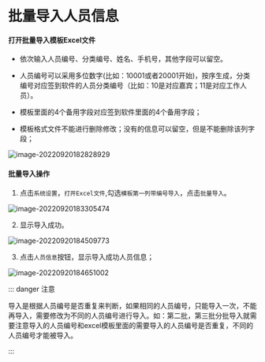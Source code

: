 # 批量导入人员信息

#### 打开批量导入模板Excel文件

* 依次输入人员编号、分类编号、姓名、手机号，其他字段可以留空。

* 人员编号可以采用多位数字(比如：10001或者20001开始)，按序生成，分类编号对应签到软件的人员分类编号（比如：10是对应嘉宾；11是对应工作人员）。

* 模板里面的4个备用字段对应签到软件里面的4个备用字段；

* 模板格式文件不能进行删除修改；没有的信息可以留空，但是不能删除该列字段；

<img src="https://vuepressdocs.oss-cn-hangzhou.aliyuncs.com/docsimages/202209201828038.png" alt="image-20220920182828929"  />

#### 批量导入操作

1. 点击`系统设置`，`打开Excel文件`,勾选`模板第一列带编号导入`，点击`批量导入`。

<img src="https://vuepressdocs.oss-cn-hangzhou.aliyuncs.com/docsimages/202209201833575.png" alt="image-20220920183305474"  />

2. 显示导入成功。

![image-20220920184509773](https://vuepressdocs.oss-cn-hangzhou.aliyuncs.com/docsimages/202209201845845.png)

3. 点击`人员信息`按钮，显示导入成功人员信息；

![image-20220920184651002](https://vuepressdocs.oss-cn-hangzhou.aliyuncs.com/docsimages/202209201846079.png)

::: danger 注意

导入是根据人员编号是否重复来判断，如果相同的人员编号，只能导入一次，不能再导入，需要修改为不同的人员编号进行导入。如：第二批，第三批分批导入就需要注意导入的人员编号和excel模板里面的需要导入的人员编号是否重复，不同的人员编号才能被导入。

:::
